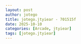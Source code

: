 ```yaml
---
layout: post
author: jotego
title: jotego.jtyiear - 701515f
date: 2025-10-10
categories: [Arcade, jtyiear]
tags: [jotego.jtyiear]
---
```


